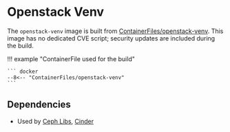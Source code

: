 # Openstack Venv

The `openstack-venv` image is built from [ContainerFiles/openstack-venv](https://github.com/rackerlabs/genestack-images/blob/main/ContainerFiles/openstack-venv). This image has no dedicated CVE script; security updates are included during the build.

!!! example "ContainerFile used for the build"

    ``` docker
    --8<-- "ContainerFiles/openstack-venv"
    ```

## Dependencies

- Used by [Ceph Libs](ceph-libs.md), [Cinder](cinder.md)
